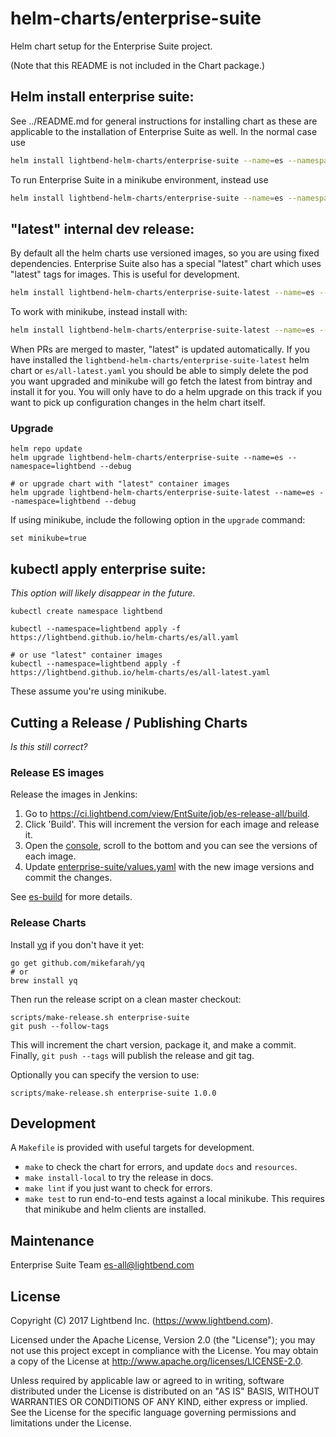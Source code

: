 # helm-charts/enterprise-suite

Helm chart setup for the Enterprise Suite project.

(Note that this README is not included in the Chart package.)

## Helm install enterprise suite:

See ../README.md for general instructions for installing chart as these are applicable to the installation of Enterprise Suite as well.
In the normal case use

```bash
helm install lightbend-helm-charts/enterprise-suite --name=es --namespace=lightbend --debug
```

To run Enterprise Suite in a minikube environment, instead use

```bash
helm install lightbend-helm-charts/enterprise-suite --name=es --namespace=lightbend --debug --set minikube=true
```

## "latest" internal dev release:

By default all the helm charts use versioned images, so you are using fixed dependencies.
Enterprise Suite also has a special "latest" chart which uses "latest" tags for images. This is
useful for development.

```bash
helm install lightbend-helm-charts/enterprise-suite-latest --name=es --namespace=lightbend --debug
```

To work with minikube, instead install with:

```bash
helm install lightbend-helm-charts/enterprise-suite-latest --name=es --namespace=lightbend --debug --set minikube=true
```

When PRs are merged to master, "latest" is updated automatically.  If you have installed the  `lightbend-helm-charts/enterprise-suite-latest` helm chart or  `es/all-latest.yaml` you should be able to simply delete the pod you want upgraded and minikube will go fetch the latest from bintray and install it for you.  You will only have to do a helm upgrade on this track if you want to pick up configuration changes in the helm chart itself.

### Upgrade

```
helm repo update
helm upgrade lightbend-helm-charts/enterprise-suite --name=es --namespace=lightbend --debug

# or upgrade chart with "latest" container images
helm upgrade lightbend-helm-charts/enterprise-suite-latest --name=es --namespace=lightbend --debug
```

If using minikube, include the following option in the `upgrade` command:
```
set minikube=true
```

## kubectl apply enterprise suite:

_This option will likely disappear in the future._

```
kubectl create namespace lightbend

kubectl --namespace=lightbend apply -f https://lightbend.github.io/helm-charts/es/all.yaml

# or use "latest" container images
kubectl --namespace=lightbend apply -f https://lightbend.github.io/helm-charts/es/all-latest.yaml
```

These assume you're using minikube.

## Cutting a Release / Publishing Charts

_Is this still correct?_

### Release ES images

Release the images in Jenkins:
1. Go to <https://ci.lightbend.com/view/EntSuite/job/es-release-all/build>.
2. Click 'Build'. This will increment the version for each image and release it.
3. Open the [console](https://ci.lightbend.com/view/EntSuite/job/es-release-all/lastBuild/console), scroll to the bottom and you can see the versions of each image.
4. Update [enterprise-suite/values.yaml](enterprise-suite/values.yaml) with the new image versions and commit the changes.

See [es-build](https://github.com/lightbend/es-build) for more details.

### Release Charts

Install [yq](https://github.com/mikefarah/yq) if you don't have it yet:

    go get github.com/mikefarah/yq
    # or
    brew install yq                  

Then run the release script on a clean master checkout:

    scripts/make-release.sh enterprise-suite
    git push --follow-tags
    
This will increment the chart version, package it, and make a
commit. Finally, `git push --tags` will publish the release and git tag.

Optionally you can specify the version to use:

    scripts/make-release.sh enterprise-suite 1.0.0

## Development

A `Makefile` is provided with useful targets for development.

* `make` to check the chart for errors, and update `docs` and `resources`.
* `make install-local` to try the release in docs.
* `make lint` if you just want to check for errors.
* `make test` to run end-to-end tests against a local minikube. This requires that minikube and helm clients are installed.

## Maintenance

Enterprise Suite Team <es-all@lightbend.com>

## License

Copyright (C) 2017 Lightbend Inc. (https://www.lightbend.com).

Licensed under the Apache License, Version 2.0 (the "License"); you may not use this project except in compliance with the License. You may obtain a copy of the License at http://www.apache.org/licenses/LICENSE-2.0.

Unless required by applicable law or agreed to in writing, software distributed under the License is distributed on an "AS IS" BASIS, WITHOUT WARRANTIES OR CONDITIONS OF ANY KIND, either express or implied. See the License for the specific language governing permissions and limitations under the License.
